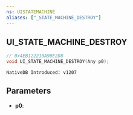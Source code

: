 ```yaml
---
ns: UISTATEMACHINE
aliases: ["_STATE_MACHINE_DESTROY"]
---
```

## UI_STATE_MACHINE_DESTROY

```c
// 0x4EB122210A90E2D8
void UI_STATE_MACHINE_DESTROY(Any p0);
```

```
NativeDB Introduced: v1207
```

## Parameters
* **p0**:
